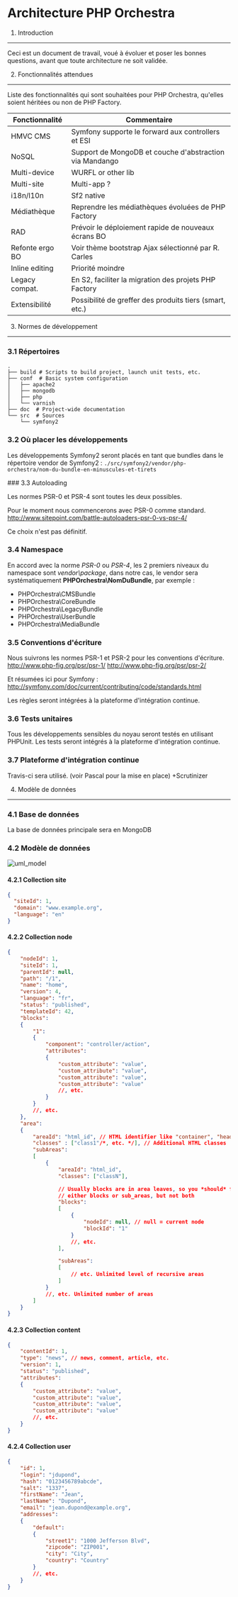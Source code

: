 
Architecture PHP Orchestra
==========================

1. Introduction
---------------

Ceci est un document de travail, voué à évoluer et poser les bonnes questions,
avant que toute architecture ne soit validée.

2. Fonctionnalités attendues
-----------------------------

Liste des fonctionnalités qui sont souhaitées pour PHP Orchestra, qu'elles
soient héritées ou non de PHP Factory.

| Fonctionnalité    | Commentaire                                              |
|-------------------|----------------------------------------------------------|
| HMVC CMS          | Symfony supporte le forward aux controllers et ESI       |
| NoSQL             | Support de MongoDB et couche d'abstraction via Mandango  |
| Multi-device      | WURFL or other lib                                       |
| Multi-site        | Multi-app ?                                              |
| i18n/l10n         | Sf2 native                                               |
| Médiathèque       | Reprendre les médiathèques évoluées de PHP Factory       |
| RAD               | Prévoir le déploiement rapide de nouveaux écrans BO      |
| Refonte ergo BO   | Voir thème bootstrap Ajax sélectionné par R. Carles      |
| Inline editing    | Priorité moindre                                         |
| Legacy compat.    | En S2, faciliter la migration des projets PHP Factory    |
| Extensibilité     | Possibilité de greffer des produits tiers (smart, etc.)  |


3. Normes de développement
--------------------------

### 3.1 Répertoires

    .
    ├── build # Scripts to build project, launch unit tests, etc.
    ├── conf  # Basic system configuration
    │   ├── apache2
    │   ├── mongodb
    │   ├── php
    │   └── varnish
    ├── doc  # Project-wide documentation 
    └── src  # Sources
        └── symfony2


### 3.2 Où placer les développements

Les développements Symfony2 seront placés en tant que bundles dans le répertoire
vendor de Symfony2 :
`./src/symfony2/vendor/php-orchestra/nom-du-bundle-en-minuscules-et-tirets`

### 3.3 Autoloading

Les normes PSR-0 et PSR-4 sont toutes les deux possibles.

Pour le moment nous commencerons avec PSR-0 comme standard.
http://www.sitepoint.com/battle-autoloaders-psr-0-vs-psr-4/

Ce choix n'est pas définitif.

### 3.4 Namespace

En accord avec la norme *PSR-0* ou *PSR-4*, les 2 premiers niveaux du namespace
sont *vendor\package*, dans notre cas, le vendor sera systématiquement
**PHPOrchestra\NomDuBundle**, par exemple :
- PHPOrchestra\CMSBundle
- PHPOrchestra\CoreBundle
- PHPOrchestra\LegacyBundle
- PHPOrchestra\UserBundle
- PHPOrchestra\MediaBundle

### 3.5 Conventions d'écriture

Nous suivrons les normes PSR-1 et PSR-2 pour les conventions d'écriture.
http://www.php-fig.org/psr/psr-1/
http://www.php-fig.org/psr/psr-2/

Et résumées ici pour Symfony :
http://symfony.com/doc/current/contributing/code/standards.html

Les règles seront intégrées à la plateforme d'intégration continue.

### 3.6 Tests unitaires

Tous les développements sensibles du noyau seront testés en utilisant PHPUnit.
Les tests seront intégrés à la plateforme d'intégration continue.

### 3.7 Plateforme d'intégration continue

Travis-ci sera utilisé. (voir Pascal pour la mise en place)
+Scrutinizer

4. Modèle de données
--------------------

### 4.1 Base de données

La base de données principale sera en MongoDB

### 4.2 Modèle de données

![uml_model](php-orchestra-cms-uml.png "PHP Orchestra UML class model")

#### 4.2.1 Collection site

```json
{
  "siteId": 1,
  "domain": "www.example.org",
  "language": "en"
}
```

#### 4.2.2 Collection node

```json
{
    "nodeId": 1,
    "siteId": 1,
    "parentId": null,
    "path": "/1",
    "name": "home",
    "version": 4,
    "language": "fr",
    "status": "published",
    "templateId": 42,
    "blocks":
    {
        "1":
        {
            "component": "controller/action",
            "attributes":
            {
                "custom_attribute": "value",
                "custom_attribute": "value",
                "custom_attribute": "value",
                "custom_attribute": "value"
                //, etc.
            }
        }
        //, etc.
    },
    "area":
    {
        "areaId": "html_id", // HTML identifier like "container", "header", "footer"
        "classes" : ["class1"/*, etc. */], // Additional HTML classes
        "subAreas":
        [
            {
                "areaId": "html_id",
                "classes": ["classN"],

                // Usually blocks are in area leaves, so you *should* find
                // either blocks or sub_areas, but not both
                "blocks":
                [
                    {
                        "nodeId": null, // null = current node
                        "blockId": "1"
                    }
                    //, etc.
                ],

                "subAreas":
                [
                    // etc. Unlimited level of recursive areas
                ]
            }
            //, etc. Unlimited number of areas
        ]
    }
}
```

#### 4.2.3 Collection content

```json
{
    "contentId": 1,
    "type": "news", // news, comment, article, etc.
    "version": 1,
    "status": "published",
    "attributes":
    {
        "custom_attribute": "value",
        "custom_attribute": "value",
        "custom_attribute": "value",
        "custom_attribute": "value"
        //, etc.
    }
}
```

#### 4.2.4 Collection user

```json
{
    "id": 1,
    "login": "jdupond",
    "hash": "0123456789abcde",
    "salt": "1337",
    "firstName": "Jean",
    "lastName": "Dupond",
    "email": "jean.dupond@example.org",
    "addresses":
    {
        "default":
        {
            "street1": "1000 Jefferson Blvd",
            "zipcode": "ZIP001",
            "city": "City",
            "country": "Country"
        }
        //, etc.
    }
}
```

